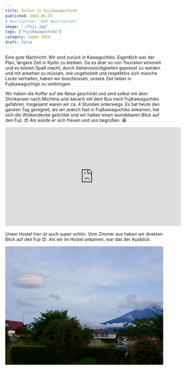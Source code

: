 ```yaml
---
title: Zurück in Fujikawaguchiko
published: 2024-05-25
# description: "Add description"
image: "./fuji.jpg"
tags: ["Fujikawaguchiko"]
category: Japan 2024
draft: false
---
```


Eine gute Nachricht: Wir sind zurück in Kawaguchiko. Eigentlich war der Plan, längere Zeit in Kyōto zu bleiben. Da es aber so von Touristen wimmelt und es keinen Spaß macht, durch Sehenswürdigkeiten gepresst zu werden und mit ansehen zu müssen, wie ungehobelt und respektlos sich manche Leute verhalten, haben wir beschlossen, unsere Zeit lieber in Fujikawaguchigo zu verbringen.

Wir haben die Koffer auf die Reise geschickt und sind selbst mit dem Shinkansen nach Michima und danach mit dem Bus nach Fujikawaguchiko gefahren. Insgesamt waren wir ca. 4 Stunden unterwegs. Es hat heute den ganzen Tag geregnet; als wir jedoch fast in Fujikawaguchiko ankamen, hat sich die Wolkendecke gelichtet und wir hatten einen wundebaren Blick auf den Fuji. 😍 Als würde er sich freuen und uns begrüßen. 😁

<iframe width="560" height="315" src="https://www.youtube.com/embed/hBiOnDPS050?si=PZ_9Fv0mCv7_lCm6" title="YouTube video player" frameborder="0" allow="accelerometer; autoplay; clipboard-write; encrypted-media; gyroscope; picture-in-picture; web-share" referrerpolicy="strict-origin-when-cross-origin" allowfullscreen></iframe>

Unser Hostel hier ist auch super schön. Vom Zimmer aus haben wir direkten Blick auf den Fuji 😍. Als wir im Hostel ankamen, war das der Ausblick:

![Fuji with UFO cloud](./fuji-with-ufo-cloud.jpeg)


